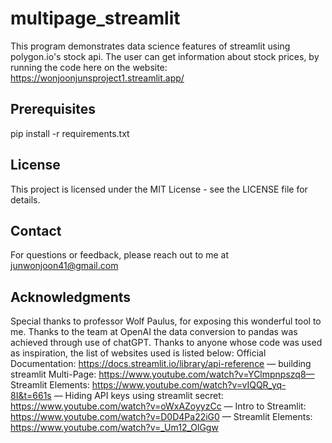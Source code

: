 # multipage_streamlit
This program demonstrates data science features of streamlit using polygon.io's stock api. 
The user can get information about stock prices, by running the code here on the website:
https://wonjoonjunsproject1.streamlit.app/

## Prerequisites
pip install -r requirements.txt

## License
This project is licensed under the MIT License - see the LICENSE file for details.

## Contact
For questions or feedback, please reach out to me at junwonjoon41@gmail.com

## Acknowledgments
Special thanks to professor Wolf Paulus, for exposing this wonderful tool to me.
Thanks to the team at OpenAI the data conversion to pandas was achieved through use of chatGPT.
Thanks to anyone whose code was used as inspiration, the list of websites used is listed below:
Official Documentation: https://docs.streamlit.io/library/api-reference —
building streamlit Multi-Page: https://www.youtube.com/watch?v=YClmpnpszq8—
Streamlit Elements: https://www.youtube.com/watch?v=vIQQR_yq-8I&t=661s —
Hiding API keys using streamlit secret: https://www.youtube.com/watch?v=oWxAZoyyzCc —
Intro to Streamlit: https://www.youtube.com/watch?v=D0D4Pa22iG0 —
Streamlit Elements: https://www.youtube.com/watch?v=_Um12_OlGgw 
